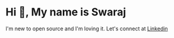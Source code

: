 # Hi 👋, My name is Swaraj

I'm new to open source and I'm loving it.
Let's connect at [Linkedin](https://www.linkedin.com/in/swaraj-b4a8511b8/) 